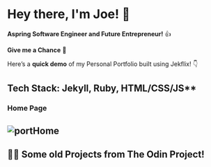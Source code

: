 # Hey there, I'm Joe! 👋

**Aspring Software Engineer and Future Entrepreneur!** 👍

**Give me a Chance** 🙏

Here’s a **quick demo** of my Personal Portfolio built using Jekflix! 👇  

**Tech Stack:** Jekyll, Ruby, HTML/CSS/JS**
---
### **Home Page**
![portHome](https://github.com/user-attachments/assets/88ea50c5-4c50-40a1-bb07-e0c1b185c832)
---

## **👨‍💻 Some old Projects from The Odin Project!**
